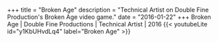 +++
title = "Broken Age"
description = "Technical Artist on Double Fine Production's Broken Age video game."
date = "2016-01-22"
+++
Broken Age | Double Fine Productions | Technical Artist | 2016
{{< youtubeLite id="y1KbUHvdLq4" label="Broken Age" >}}
